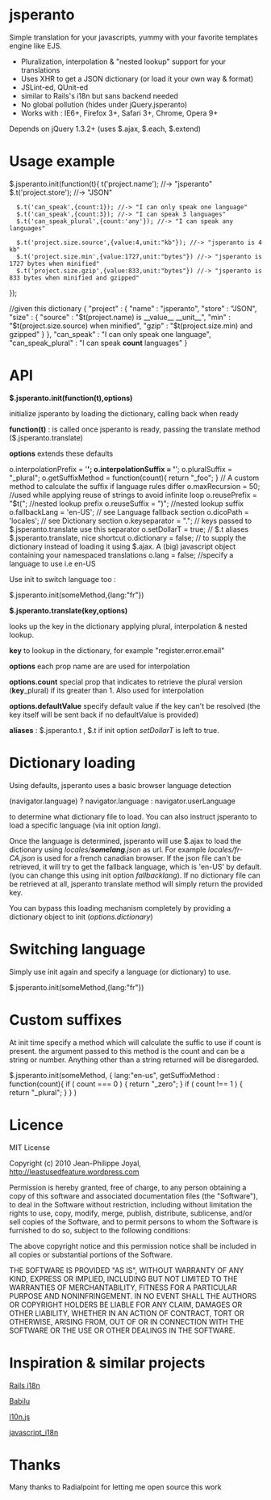 jsperanto
=========

Simple translation for your javascripts, yummy with your favorite templates engine like EJS.

 * Pluralization, interpolation & "nested lookup" support for your translations
 * Uses XHR to get a JSON dictionary (or load it your own way & format)
 * JSLint-ed, QUnit-ed
 * similar to Rails's i18n but sans backend needed
 * No global pollution (hides under jQuery.jsperanto)
 * Works with : IE6+, Firefox 3+, Safari 3+, Chrome, Opera 9+

Depends on jQuery 1.3.2+ (uses $.ajax, $.each, $.extend)

Usage example
=============

   $.jsperanto.init(function(t){
       t('project.name'); //-> "jsperanto"
      $.t('project.store'); //-> "JSON"
      
      $.t('can_speak',{count:1}); //-> "I can only speak one language"
      $.t('can_speak',{count:3}); //-> "I can speak 3 languages"
      $.t('can_speak_plural',{count:'any'}); //-> "I can speak any languages"
      
      $.t('project.size.source',{value:4,unit:"kb"}); //-> "jsperanto is 4 kb"
      $.t('project.size.min',{value:1727,unit:"bytes"}) //-> "jsperanto is 1727 bytes when minified"
      $.t('project.size.gzip',{value:833,unit:"bytes"}) //-> "jsperanto is 833 bytes when minified and gzipped"
   });

   //given this dictionary
   {
      "project" : {
         "name" : "jsperanto",
         "store" : "JSON",
         "size" : {
            "source" : "$t(project.name) is __value__ __unit__",
            "min" : "$t(project.size.source) when minified",
            "gzip" : "$t(project.size.min) and gzipped"
         }
      },
      "can_speak" : "I can only speak one language",
      "can_speak_plural" : "I can speak __count__ languages"
   }

API
===

**$.jsperanto.init(function(t),options)**

initialize jsperanto by loading the dictionary, calling back when ready

**function(t)** :  is called once jsperanto is ready, passing the translate method ($.jsperanto.translate)

**options** extends these defaults

   o.interpolationPrefix = '__'; 
   o.interpolationSuffix = '__';
   o.pluralSuffix = "_plural";
   o.getSuffixMethod = function(count){ return "_foo"; } // A custom method to calculate the suffix if language rules differ
   o.maxRecursion = 50; //used while applying reuse of strings to avoid infinite loop
   o.reusePrefix = "$t("; //nested lookup prefix
   o.reuseSuffix = ")"; //nested lookup suffix
   o.fallbackLang = 'en-US'; // see Language fallback section
   o.dicoPath = 'locales'; // see Dictionary section
   o.keyseparator = "."; // keys passed to $.jsperanto.translate use this separator
   o.setDollarT = true; // $.t aliases $.jsperanto.translate, nice shortcut
   o.dictionary = false; // to supply the dictionary instead of loading it using $.ajax. A (big) javascript object containing your namespaced translations
   o.lang = false; //specify a language to use i.e en-US

Use init to switch language too :  

   $.jsperanto.init(someMethod,{lang:"fr"})

**$.jsperanto.translate(key,options)**

looks up the key in the dictionary applying plural, interpolation & nested lookup.

**key** to lookup in the dictionary, for example "register.error.email"

**options** each prop name are are used for interpolation

**options.count** special prop that indicates to retrieve the plural version (**key**_plural) if its greater than 1. Also used for interpolation

**options.defaultValue** specify default value if the key can't be resolved (the key itself will be sent back if no defaultValue is provided)

**aliases** : $.jsperanto.t , $.t if init option _setDollarT_ is left to true.

Dictionary loading
==================

Using defaults, jsperanto uses a basic browser language detection

   (navigator.language) ? navigator.language : navigator.userLanguage

to determine what dictionary file to load. You can also instruct jsperanto to load a specific language (via init option _lang_). 

Once the language is determined, jsperanto will use $.ajax to load the dictionary using _locales/**somelang**.json_ as url. For example _locales/fr-CA.json_ is used for a french canadian browser. If the json file can't be retrieved, it will try to get the fallback language, which is 'en-US' by default. (you can change this using init option _fallbacklang_). If no dictionary file can be retrieved at all, jsperanto translate method will simply return the provided key. 

You can bypass this loading mechanism completely by providing a dictionary object to init (_options.dictionary_)

Switching language
==================

Simply use init again and specify a language (or dictionary) to use.

   $.jsperanto.init(someMethod,{lang:"fr"})

Custom suffixes
==================

At init time specify a method which will calculate the suffic to use if count is present. the argument passed to this method is the count and can be a string or number.
Anything other than a string returned will be disregarded.

   $.jsperanto.init(someMethod, {
      lang:"en-us",
      getSuffixMethod : function(count){
         if ( count === 0 ) {
            return "_zero";
         }
         if ( count !== 1 ) {
            return "_plural";
         }
      }
   )

Licence
=======

MIT License

Copyright (c) 2010 Jean-Philippe Joyal, <http://leastusedfeature.wordpress.com>

Permission is hereby granted, free of charge, to any person obtaining
a copy of this software and associated documentation files (the
"Software"), to deal in the Software without restriction, including
without limitation the rights to use, copy, modify, merge, publish,
distribute, sublicense, and/or sell copies of the Software, and to
permit persons to whom the Software is furnished to do so, subject to
the following conditions:

The above copyright notice and this permission notice shall be
included in all copies or substantial portions of the Software.

THE SOFTWARE IS PROVIDED "AS IS", WITHOUT WARRANTY OF ANY KIND,
EXPRESS OR IMPLIED, INCLUDING BUT NOT LIMITED TO THE WARRANTIES OF
MERCHANTABILITY, FITNESS FOR A PARTICULAR PURPOSE AND
NONINFRINGEMENT. IN NO EVENT SHALL THE AUTHORS OR COPYRIGHT HOLDERS BE
LIABLE FOR ANY CLAIM, DAMAGES OR OTHER LIABILITY, WHETHER IN AN ACTION
OF CONTRACT, TORT OR OTHERWISE, ARISING FROM, OUT OF OR IN CONNECTION
WITH THE SOFTWARE OR THE USE OR OTHER DEALINGS IN THE SOFTWARE.

Inspiration & similar projects
==============================

[Rails i18n](http://guides.rubyonrails.org/i18n.html)

[Babilu](http://tore.darell.no/posts/introducing_babilu_rails_i18n_for_your_javascript)

[l10n.js](http://github.com/eligrey/l10n.js)

[javascript_i18n](http://github.com/qoobaa/javascript_i18n) 


Thanks
======

Many thanks to Radialpoint for letting me open source this work